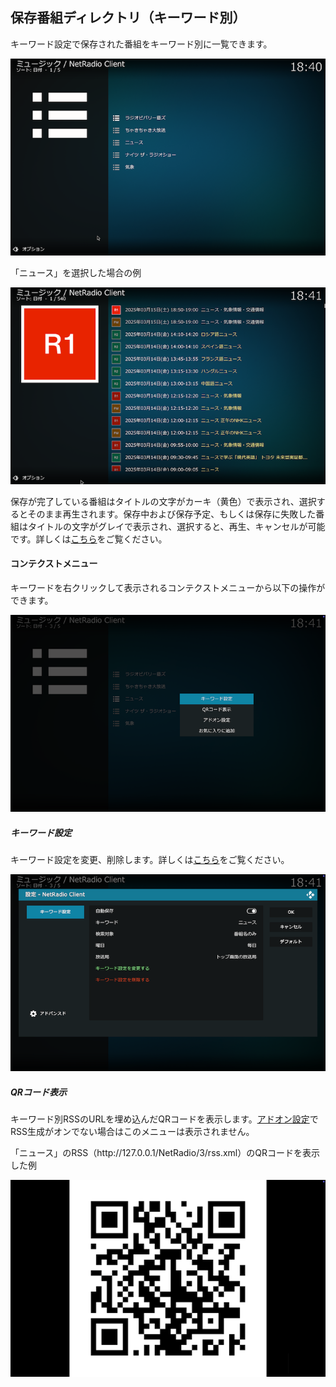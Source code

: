 
## 保存番組ディレクトリ（キーワード別）

キーワード設定で保存された番組をキーワード別に一覧できます。

![キーワード別](images/1.トップ画面/2.保存番組ディレクトリ/1.キーワード別/1.キーワードリスト.png)

「ニュース」を選択した場合の例

![キーワード別](images/1.トップ画面/2.保存番組ディレクトリ/1.キーワード別/2.ニュース.png)

保存が完了している番組はタイトルの文字がカーキ（黄色）で表示され、選択するとそのまま再生されます。保存中および保存予定、もしくは保存に失敗した番組はタイトルの文字がグレイで表示され、選択すると、再生、キャンセルが可能です。詳しくは[こちら](./保存番組ディレクトリ（再生）.md)をご覧ください。

#### コンテクストメニュー

キーワードを右クリックして表示されるコンテクストメニューから以下の操作ができます。

![コンテクストメニュー](images/1.トップ画面/2.保存番組ディレクトリ/1.キーワード別/キーワード設定/コンテクストメニュー.png)

##### キーワード設定

キーワード設定を変更、削除します。詳しくは[こちら](./設定画面（キーワード）.md)をご覧ください。

![キーワード設定](images/1.トップ画面/2.保存番組ディレクトリ/1.キーワード別/キーワード設定/キーワード設定.png)

##### QRコード表示

キーワード別RSSのURLを埋め込んだQRコードを表示します。[アドオン設定](./アドオン設定画面（番組保存）.md)でRSS生成がオンでない場合はこのメニューは表示されません。

「ニュース」のRSS（http:\/\/127.0.0.1/NetRadio/3/rss.xml）のQRコードを表示した例

![QRコード表示](images/1.トップ画面/2.保存番組ディレクトリ/1.キーワード別/QRコード表示/QRコード.png)
